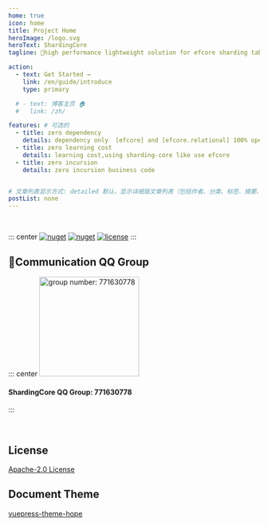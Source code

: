 ```yaml
---
home: true
icon: home
title: Project Home
heroImage: /logo.svg
heroText: ShardingCore
tagline: 🚀high performance lightweight solution for efcore sharding table and sharding database support read-write-separation

action:
  - text: Get Started →
    link: /en/guide/introduce
    type: primary

  # - text: 博客主页 🏠
  #   link: /zh/

features: # 可选的
  - title: zero dependency 
    details: dependency only  [efcore] and [efcore.relational] 100% open source
  - title: zero learning cost
    details: learning cost,using sharding-core like use efcore
  - title: zero incursion
    details: zero incursion business code


# 文章列表显示方式: detailed 默认，显示详细版文章列表（包括作者、分类、标签、摘要、分页等）| simple => 显示简约版文章列表（仅标题和日期）| none 不显示文章列表
postList: none
---
```



<br/>
<p align="center">

::: center
  <a href="https://www.nuget.org/packages/ShardingCore" target="_blank"><img src="https://img.shields.io/nuget/v/ShardingCore.svg?style=flat-square" alt="nuget" class="no-zoom"></a>
  <a href="https://www.nuget.org/stats/packages/ShardingCore?groupby=Version" target="_blank"><img src="https://img.shields.io/nuget/dt/ShardingCore.svg?style=flat-square" alt="nuget" class="no-zoom"></a>
  <a href="https://github.com/xuejmnet/sharding-core/blob/main/LICENSE" target="_blank"><img src="https://img.shields.io/badge/license-Apache 2-blue" alt="license" class="no-zoom"></a>
:::
</p>


## 🔔Communication QQ Group
::: center
<img src="/sharding-core-doc/join-qq-group.jpg" alt="group number: 771630778" class="no-zoom" style="width:200px;">

#### ShardingCore QQ Group: 771630778
:::


<br/>

## License
[Apache-2.0 License](https://github.com/xuejmnet/sharding-core/blob/main/LICENSE)


## Document Theme
[vuepress-theme-hope](https://vuepress-theme-hope.github.io/)